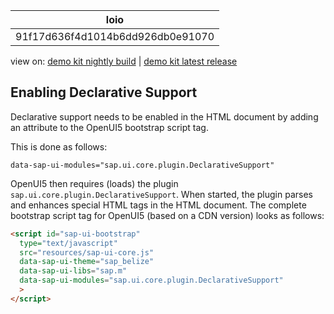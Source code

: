 <!-- loio91f17d636f4d1014b6dd926db0e91070 -->

| loio |
| -----|
| 91f17d636f4d1014b6dd926db0e91070 |

<div id="loio">

view on: [demo kit nightly build](https://openui5nightly.hana.ondemand.com/#/topic/91f17d636f4d1014b6dd926db0e91070) | [demo kit latest release](https://openui5.hana.ondemand.com/#/topic/91f17d636f4d1014b6dd926db0e91070)</div>

## Enabling Declarative Support

Declarative support needs to be enabled in the HTML document by adding an attribute to the OpenUI5 bootstrap script tag.

This is done as follows:

```
data-sap-ui-modules="sap.ui.core.plugin.DeclarativeSupport"
```

OpenUI5 then requires \(loads\) the plugin `sap.ui.core.plugin.DeclarativeSupport`. When started, the plugin parses and enhances special HTML tags in the HTML document. The complete bootstrap script tag for OpenUI5 \(based on a CDN version\) looks as follows:

``` html
<script id="sap-ui-bootstrap"
  type="text/javascript"
  src="resources/sap-ui-core.js"
  data-sap-ui-theme="sap_belize"
  data-sap-ui-libs="sap.m"
  data-sap-ui-modules="sap.ui.core.plugin.DeclarativeSupport"
  >
</script>
```

